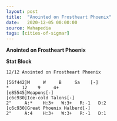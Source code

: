 ```yaml
---
layout: post
title:  "Anointed on Frostheart Phoenix"
date:   2020-12-05 00:00:00
source: Wahapedia
tags: [cities-of-sigmar]
---
```


**Anointed on Frostheart Phoenix**

**Stat Block**
```
12/12 Anointed on Frostheart Phoenix
```

```
[56f442]M     W     B     Sa    [-]
*     12    9     4+    
[e85545]Weapons[-]
[c6c930]Ice-cold Talons[-]
2"     A:*    H:3+   W:3+   R:-1   D:2   
[c6c930]Great Phoenix Halberd[-]
2"     A:4    H:3+   W:3+   R:-1   D:1   
```
    
